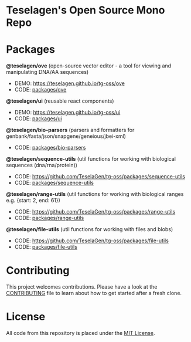 # Teselagen's Open Source Mono Repo

# Packages

**@teselagen/ove** (open-source vector editor - a tool for viewing and manipulating DNA/AA sequences)

- DEMO: https://teselagen.github.io/tg-oss/ove
- CODE: [packages/ove](./packages/ove)

**@teselagen/ui** (reusable react components)

- DEMO: https://teselagen.github.io/tg-oss/ui
- CODE: [packages/ui](./packages/ui)

**@teselagen/bio-parsers** (parsers and formatters for genbank/fasta/json/snapgene/geneious/jbei-xml)

- CODE: [packages/bio-parsers](./packages/bio-parsers)

**@teselagen/sequence-utils** (util functions for working with biological sequences (dna/rna/protein))

- CODE: https://github.com/TeselaGen/tg-oss/packages/sequence-utils
- CODE: [packages/sequence-utils](./packages/sequence-utils)

**@teselagen/range-utils** (util functions for working with biological ranges e.g. {start: 2, end: 61})

- CODE: https://github.com/TeselaGen/tg-oss/packages/range-utils
- CODE: [packages/range-utils](./packages/range-utils)

**@teselagen/file-utils** (util functions for working with files and blobs)

- CODE: https://github.com/TeselaGen/tg-oss/packages/file-utils
- CODE: [packages/file-utils](./packages/file-utils)

# Contributing

This project welcomes contributions. Please have a look at the [CONTRIBUTING](./CONTRIBUTING.md) file to learn about how to get started after a fresh clone.

# License

All code from this repository is placed under the [MIT License](./LICENSE).
